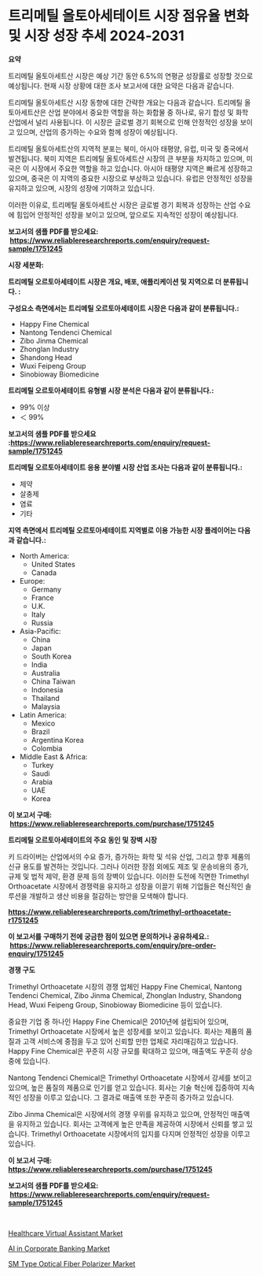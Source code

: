 <p><h1>트리메틸 올토아세테이트 시장 점유율 변화 및 시장 성장 추세 2024-2031</h1></p><p><strong>요약</strong></p>
<p><p>트리메틸 올토아세트산 시장은 예상 기간 동안 6.5%의 연평균 성장률로 성장할 것으로 예상됩니다. 현재 시장 상황에 대한 조사 보고서에 대한 요약은 다음과 같습니다.</p><p>트리메틸 올토아세트산 시장 동향에 대한 간략한 개요는 다음과 같습니다. 트리메틸 올토아세트산은 산업 분야에서 중요한 역할을 하는 화합물 중 하나로, 유기 합성 및 화학 산업에서 널리 사용됩니다. 이 시장은 글로벌 경기 회복으로 인해 안정적인 성장을 보이고 있으며, 산업의 증가하는 수요와 함께 성장이 예상됩니다.</p><p>트리메틸 올토아세트산의 지역적 분포는 북미, 아시아 태평양, 유럽, 미국 및 중국에서 발견됩니다. 북미 지역은 트리메틸 올토아세트산 시장의 큰 부분을 차지하고 있으며, 미국은 이 시장에서 주요한 역할을 하고 있습니다. 아시아 태평양 지역은 빠르게 성장하고 있으며, 중국은 이 지역의 중요한 시장으로 부상하고 있습니다. 유럽은 안정적인 성장을 유지하고 있으며, 시장의 성장에 기여하고 있습니다.</p><p>이러한 이유로, 트리메틸 올토아세트산 시장은 글로벌 경기 회복과 성장하는 산업 수요에 힘입어 안정적인 성장을 보이고 있으며, 앞으로도 지속적인 성장이 예상됩니다.</p></p>
<p><strong>보고서의 샘플 PDF를 받으세요: &nbsp;<a href="https://www.reliableresearchreports.com/enquiry/request-sample/1751245">https://www.reliableresearchreports.com/enquiry/request-sample/1751245</a></strong></p>
<p><strong>시장 세분화:</strong></p>
<p><strong> 트리메틸 오르토아세테이트 시장은 개요, 배포, 애플리케이션 및 지역으로 더 분류됩니다. :</strong></p>
<p><strong>구성요소 측면에서는 트리메틸 오르토아세테이트 시장은 다음과 같이 분류됩니다.:</strong></p>
<p><ul><li>Happy Fine Chemical</li><li>Nantong Tendenci Chemical</li><li>Zibo Jinma Chemical</li><li>Zhonglan Industry</li><li>Shandong Head</li><li>Wuxi Feipeng Group</li><li>Sinobioway Biomedicine</li></ul></p>
<p><strong> 트리메틸 오르토아세테이트 유형별 시장 분석은 다음과 같이 분류됩니다.:</strong></p>
<p><ul><li>99% 이상</li><li>＜ 99%</li></ul></p>
<p><strong>보고서의 샘플 PDF를 받으세요 :<a href="https://www.reliableresearchreports.com/enquiry/request-sample/1751245">https://www.reliableresearchreports.com/enquiry/request-sample/1751245</a></strong></p>
<p><strong> 트리메틸 오르토아세테이트 응용 분야별 시장 산업 조사는 다음과 같이 분류됩니다.:</strong></p>
<p><ul><li>제약</li><li>살충제</li><li>염료</li><li>기타</li></ul></p>
<p><strong>지역 측면에서 트리메틸 오르토아세테이트 지역별로 이용 가능한 시장 플레이어는 다음과 같습니다.:</strong></p>
<p><ul>
    <li>
        North America:
        <ul>
            <li>United States</li>
            <li>Canada</li>
        </ul>
    </li>
    <li>
        Europe:
        <ul>
            <li>Germany</li>
            <li>France</li>
            <li>U.K.</li>
            <li>Italy</li>
            <li>Russia</li>
        </ul>
    </li>
    <li>
        Asia-Pacific:
        <ul>
            <li>China</li>
            <li>Japan</li>
            <li>South Korea</li>
            <li>India</li>
            <li>Australia</li>
            <li>China Taiwan</li>
            <li>Indonesia</li>
            <li>Thailand</li>
            <li>Malaysia</li>
        </ul>
    </li>
    <li>
        Latin America:
        <ul>
            <li>Mexico</li>
            <li>Brazil</li>
            <li>Argentina Korea</li>
            <li>Colombia</li>
        </ul>
    </li>
    <li>
        Middle East & Africa:
        <ul>
            <li>Turkey</li>
            <li>Saudi</li>
            <li>Arabia</li>
            <li>UAE</li>
            <li>Korea</li>
        </ul>
    </li>
    </ul></p>
<p><strong>이 보고서 구매: &nbsp;<a href="https://www.reliableresearchreports.com/purchase/1751245">https://www.reliableresearchreports.com/purchase/1751245</a></strong></p>
<p><strong>트리메틸 오르토아세테이트의 주요 동인 및 장벽 시장</strong></p>
<p><p>키 드라이버는 산업에서의 수요 증가, 증가하는 화학 및 석유 산업, 그리고 향후 제품의 신규 용도를 발견하는 것입니다. 그러나 이러한 장점 외에도 제조 및 운송비용의 증가, 규제 및 법적 제약, 환경 문제 등의 장벽이 있습니다. 이러한 도전에 직면한 Trimethyl Orthoacetate 시장에서 경쟁력을 유지하고 성장을 이끌기 위해 기업들은 혁신적인 솔루션을 개발하고 생산 비용을 절감하는 방안을 모색해야 합니다.</p></p>
<p><strong><a href="https://www.reliableresearchreports.com/trimethyl-orthoacetate-r1751245">https://www.reliableresearchreports.com/trimethyl-orthoacetate-r1751245</a></strong></p>
<p><strong>이 보고서를 구매하기 전에 궁금한 점이 있으면 문의하거나 공유하세요.: &nbsp;<a href="https://www.reliableresearchreports.com/enquiry/pre-order-enquiry/1751245">https://www.reliableresearchreports.com/enquiry/pre-order-enquiry/1751245</a></strong></p>
<p><strong>경쟁 구도</strong></p>
<p><p>Trimethyl Orthoacetate 시장의 경쟁 업체인 Happy Fine Chemical, Nantong Tendenci Chemical, Zibo Jinma Chemical, Zhonglan Industry, Shandong Head, Wuxi Feipeng Group, Sinobioway Biomedicine 등이 있습니다. </p><p>중요한 기업 중 하나인 Happy Fine Chemical은 2010년에 설립되어 있으며, Trimethyl Orthoacetate 시장에서 높은 성장세를 보이고 있습니다. 회사는 제품의 품질과 고객 서비스에 중점을 두고 있어 신뢰할 만한 업체로 자리매김하고 있습니다. Happy Fine Chemical은 꾸준히 시장 규모를 확대하고 있으며, 매출액도 꾸준히 상승 중에 있습니다.</p><p>Nantong Tendenci Chemical은 Trimethyl Orthoacetate 시장에서 강세를 보이고 있으며, 높은 품질의 제품으로 인기를 얻고 있습니다. 회사는 기술 혁신에 집중하여 지속적인 성장을 이루고 있습니다. 그 결과로 매출액 또한 꾸준히 증가하고 있습니다.</p><p>Zibo Jinma Chemical은 시장에서의 경쟁 우위를 유지하고 있으며, 안정적인 매출액을 유지하고 있습니다. 회사는 고객에게 높은 만족을 제공하여 시장에서 신뢰를 쌓고 있습니다. Trimethyl Orthoacetate 시장에서의 입지를 다지며 안정적인 성장을 이루고 있습니다.</p></p>
<p><strong>이 보고서 구매: &nbsp; <a href="https://www.reliableresearchreports.com/purchase/1751245">https://www.reliableresearchreports.com/purchase/1751245</a></strong></p>
<p><strong>보고서의 샘플 PDF를 받으세요: &nbsp;<a href="https://www.reliableresearchreports.com/enquiry/request-sample/1751245">https://www.reliableresearchreports.com/enquiry/request-sample/1751245</a></strong><strong></strong></p>
<p>&nbsp;</p>
<p><p><a href="https://github.com/myacatherineblakecaczo9vcsw/Market-Research-Report-List-2/blob/main/healthcare-virtual-assistant-market.md">Healthcare Virtual Assistant Market</a></p><p><a href="https://github.com/okotobwrhuteie/Market-Research-Report-List-2/blob/main/ai-in-corporate-banking-market.md">AI in Corporate Banking Market</a></p><p><a href="https://pretty-mail-caf.notion.site/SM-Type-Optical-Fiber-Polarizer-Market-Analysis-Its-CAGR-Market-Segmentation-and-Global-Industry-O-27a21253d04044f0ac80b59b580d6caf">SM Type Optical Fiber Polarizer Market</a></p></p>